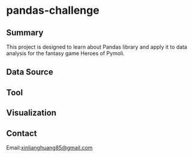 # pandas-challenge
## Summary ##
This project is designed to learn about Pandas library and apply it to data analysis for the fantasy game Heroes of Pymoli.
## Data Source ##

## Tool ##

## Visualization ##

## Contact ##
Email:xinlianghuang85@gmail.com
